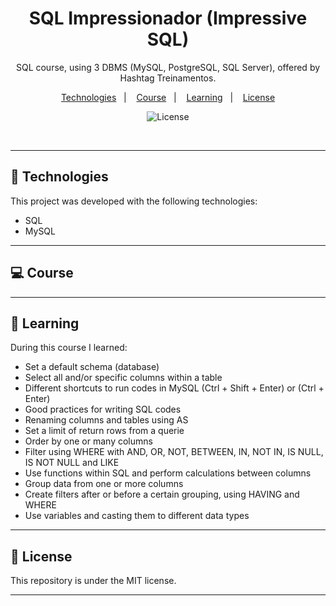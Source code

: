 <h1 align="center">SQL Impressionador (Impressive SQL)</h1>

<p align="center"> 
SQL course, using 3 DBMS (MySQL, PostgreSQL, SQL Server), offered by Hashtag Treinamentos.<br/>
</p>

<p align="center"> 
<a href="#-technology">Technologies</a>&nbsp;&nbsp;&nbsp;|&nbsp;&nbsp;&nbsp; 
<a href="#-course">Course</a>&nbsp;&nbsp;&nbsp;|&nbsp;&nbsp;&nbsp; 
<a href="#-learning">Learning</a>&nbsp;&nbsp;&nbsp;|&nbsp;&nbsp;&nbsp; 
<a href="#-license">License</a>
</p>

<p align="center">
<img alt="License" src="https://img.shields.io/static/v1?label=license&message=MIT&color=49AA26&labelColor=000000">
</p>

<br>

---
## 🚀 Technologies

This project was developed with the following technologies:

- SQL
- MySQL

---
## 💻 Course

---
## 📑 Learning

During this course I learned:
- Set a default schema (database)
- Select all and/or specific columns within a table 
- Different shortcuts to run codes in MySQL (Ctrl + Shift + Enter) or (Ctrl + Enter)
- Good practices for writing SQL codes
- Renaming columns and tables using AS
- Set a limit of return rows from a querie
- Order by one or many columns
- Filter using WHERE with AND, OR, NOT, BETWEEN, IN, NOT IN, IS NULL, IS NOT NULL and LIKE
- Use functions within SQL and perform calculations between columns
- Group data from one or more columns
- Create filters after or before a certain grouping, using HAVING and WHERE
- Use variables and casting them to different data types

---
## 📝 License

This repository is under the MIT license.

---